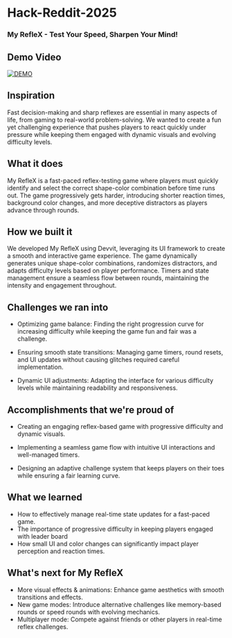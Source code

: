 # Hack-Reddit-2025
### My RefleX - Test Your Speed, Sharpen Your Mind!
## Demo Video
[![DEMO](https://img.youtube.com/vi/FD4Ltil-6Zk/0.jpg)](https://www.youtube.com/watch?v=FD4Ltil-6Zk)

## Inspiration
Fast decision-making and sharp reflexes are essential in many aspects of life, from gaming to real-world problem-solving. We wanted to create a fun yet challenging experience that pushes players to react quickly under pressure while keeping them engaged with dynamic visuals and evolving difficulty levels.

## What it does
My RefleX is a fast-paced reflex-testing game where players must quickly identify and select the correct shape-color combination before time runs out. The game progressively gets harder, introducing shorter reaction times, background color changes, and more deceptive distractors as players advance through rounds.

## How we built it
We developed My RefleX using Devvit, leveraging its UI framework to create a smooth and interactive game experience. The game dynamically generates unique shape-color combinations, randomizes distractors, and adapts difficulty levels based on player performance. Timers and state management ensure a seamless flow between rounds, maintaining the intensity and engagement throughout.

## Challenges we ran into
- Optimizing game balance: Finding the right progression curve for increasing difficulty while keeping the game fun and fair was a challenge.

- Ensuring smooth state transitions: Managing game timers, round resets, and UI updates without causing glitches required careful implementation.

- Dynamic UI adjustments: Adapting the interface for various difficulty levels while maintaining readability and responsiveness.

## Accomplishments that we're proud of
- Creating an engaging reflex-based game with progressive difficulty and dynamic visuals.

- Implementing a seamless game flow with intuitive UI interactions and well-managed timers.

- Designing an adaptive challenge system that keeps players on their toes while ensuring a fair learning curve.

## What we learned
- How to effectively manage real-time state updates for a fast-paced game.
- The importance of progressive difficulty in keeping players engaged with leader board
- How small UI and color changes can significantly impact player perception and reaction times.

## What's next for My RefleX
- More visual effects & animations: Enhance game aesthetics with smooth transitions and effects.
- New game modes: Introduce alternative challenges like memory-based rounds or speed rounds with evolving mechanics.
- Multiplayer mode: Compete against friends or other players in real-time reflex challenges.
